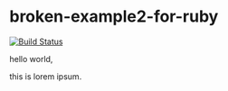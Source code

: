 # broken-example2-for-ruby

[![Build Status](https://travis-ci.org/abiriadev/broken-example2-for-ruby.svg?branch=master)](https://travis-ci.org/abiriadev/broken-example2-for-ruby)

hello world,

this is lorem ipsum.
